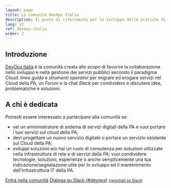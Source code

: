 ```yaml
---
layout: page
title: La comunità DevOps Italia
description: Il punto di riferimento per lo sviluppo delle pratiche di DevOps e del Cloud della Pubblica Amministrazione
lang: it
ref: devops-italia
order: 2
---
```


## Introduzione

[DevOps Italia](https://developers.italia.it/it/devops/) è la comunità creata allo scopo di favorire la collaborazione nello sviluppo e nella gestione dei servizi pubblici secondo il paradigma Cloud:  *linee guida* e *strumenti operativi* per migrare ed erogare servizi nel Cloud della PA, un *Forum* e la chat *Slack* per condividere e discutere idee, problematiche e soluzioni.

## A chi è dedicata

Potresti essere interessato a partecipare alla comunità se:

- sei un amministratore di sistema di servizi digitali della PA e vuoi portare i tuoi servizi sul cloud della PA;
- devi progettare un nuovo servizio digitale o portare un servizio esistente sul Cloud della PA;
- sviluppi soluzioni e/o hai un ruolo di consulenza per soluzioni utilizzate nella infrastruttura di rete e di servizi della PA;
 vuoi condividere tecnologie, soluzioni, esperienze o anche semplicemente una tua indicazione/segnalazione utile per lo sviluppo ed il mantenimento dell’infrastruttura IT della PA.
 
 <a class="mr-2 btn btn-primary" href="https://developers.italia.it/it/devops/">Entra nella comunità</a>
 <a class="mr-2 btn btn-outline-primary" href="https://developersitalia.slack.com/messages/C9TCMU07R">Dialoga su Slack (#devops)</a>
 <a class="mr-2" href="https://slack.developers.italia.it/"><small>(registrati su Slack)</small></a>
